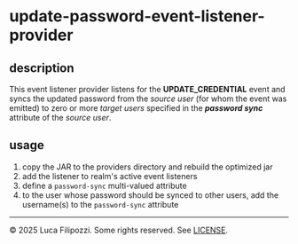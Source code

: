 # update-password-event-listener-provider

## description

This event listener provider listens for the **UPDATE_CREDENTIAL** event and
syncs the updated password from the *source user* (for whom the event was
emitted) to zero or more *target users* specified in the ***password sync***
attribute of the *source user*.

## usage

1. copy the JAR to the providers directory and rebuild the optimized jar
2. add the listener to realm's active event listeners
3. define a `password-sync` multi-valued attribute
4. to the user whose password should be synced to other users, add the
   username(s) to the `password-sync` attribute

---

© 2025 Luca Filipozzi. Some rights reserved. See [LICENSE][license].

[license]: https://github.com/LucaFilipozzi/keycloak-extensions/blob/main/LICENSE.md

